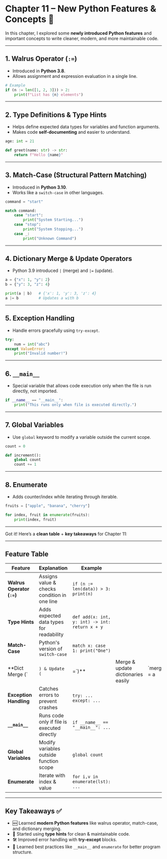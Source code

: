 # **Chapter 11 – New Python Features & Concepts** 🚀

In this chapter, I explored some **newly introduced Python features** and important concepts to write cleaner, modern, and more maintainable code.

---

## **1. Walrus Operator (`:=`)**

* Introduced in **Python 3.8**.
* Allows assignment and expression evaluation in a single line.

```python
# Example
if (n := len([1, 2, 3])) > 2:
    print(f"List has {n} elements")
```

---

## **2. Type Definitions & Type Hints**

* Helps define expected data types for variables and function arguments.
* Makes code **self-documenting** and easier to understand.

```python
age: int = 21

def greet(name: str) -> str:
    return f"Hello {name}"
```

---

## **3. Match-Case (Structural Pattern Matching)**

* Introduced in **Python 3.10**.
* Works like a `switch-case` in other languages.

```python
command = "start"

match command:
    case "start":
        print("System Starting...")
    case "stop":
        print("System Stopping...")
    case _:
        print("Unknown Command")
```

---

## **4. Dictionary Merge & Update Operators**

* Python 3.9 introduced `|` (merge) and `|=` (update).

```python
a = {"x": 1, "y": 2}
b = {"y": 3, "z": 4}

print(a | b)   # {'x': 1, 'y': 3, 'z': 4}
a |= b         # Updates a with b
```

---

## **5. Exception Handling**

* Handle errors gracefully using `try-except`.

```python
try:
    num = int("abc")
except ValueError:
    print("Invalid number!")
```

---

## **6. `__main__`**

* Special variable that allows code execution only when the file is run directly, not imported.

```python
if __name__ == "__main__":
    print("This runs only when file is executed directly.")
```

---

## **7. Global Variables**

* Use `global` keyword to modify a variable outside the current scope.

```python
count = 0

def increment():
    global count
    count += 1
```

---

## **8. Enumerate**

* Adds counter/index while iterating through iterable.

```python
fruits = ["apple", "banana", "cherry"]

for index, fruit in enumerate(fruits):
    print(index, fruit)
```

---

Got it! Here’s a **clean table** + **key takeaways** for Chapter 11:

---

## **Feature Table**

| **Feature**                | **Explanation**                              | **Example**                                    |                                    |              |     |
| -------------------------- | -------------------------------------------- | ---------------------------------------------- | ---------------------------------- | ------------ | --- |
| **Walrus Operator (`:=`)** | Assigns value & checks condition in one line | `if (n := len(data)) > 3: print(n)`            |                                    |              |     |
| **Type Hints**             | Adds expected data types for readability     | `def add(x: int, y: int) -> int: return x + y` |                                    |              |     |
| **Match-Case**             | Python's version of `switch-case`            | `match x: case 1: print("One")`                |                                    |              |     |
| \*\*Dict Merge (\`         | `) & Update (`                               | =\`)\*\*                                       | Merge & update dictionaries easily | \`merged = a | b\` |
| **Exception Handling**     | Catches errors to prevent crashes            | `try: ... except: ...`                         |                                    |              |     |
| **`__main__`**             | Runs code only if file is executed directly  | `if __name__ == "__main__": ...`               |                                    |              |     |
| **Global Variables**       | Modify variables outside function scope      | `global count`                                 |                                    |              |     |
| **Enumerate**              | Iterate with index & value                   | `for i,v in enumerate(lst): ...`               |                                    |              |     |

---

## **Key Takeaways** ✅

* 🆕 Learned **modern Python features** like walrus operator, match-case, and dictionary merging.
* 📖 Started using **type hints** for clean & maintainable code.
* 🛠 Improved error handling with **try-except** blocks.
* 🧠 Learned best practices like `__main__` and `enumerate` for better program structure.
